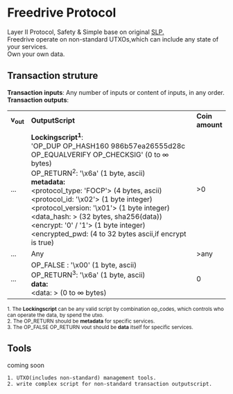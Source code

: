 # Freedrive Protocol
Layer II Protocol, Safety & Simple base on original  [SLP.](https://github.com/simpleledger/slp-specifications)  
Freedrive operate on non-standard UTXOs,which can include any state of your services.  
Own your own data.
## Transaction struture

**Transaction inputs**: Any number of inputs or content of inputs, in any order.  
**Transaction outputs**:
<table>
<tr>
  <td><b>v<sub>out</sub></b></td>
  <td><b>OutputScript </b></td>
  <td><b>Coin<br>amount </b></td>
</tr>
  <tr>
    <td>...</td>
   <td>
   <b>Lockingscript<sup>1</sup></b>:</br>
   'OP_DUP OP_HASH160 986b57ea26555d28c OP_EQUALVERIFY OP_CHECKSIG' (0 to ∞ bytes)<br/>   
   OP_RETURN<sup>2</sup>: '\x6a' (1 byte, ascii)<br/>
   <b>metadata:</b></br>
   &lt;protocol_type: 'FOCP'&gt; (4 bytes, ascii)<br/>
   &lt;protocol_id: '\x02'&gt; (1 byte integer)<br/>
   &lt;protocol_version: '\x01'&gt; (1 byte integer)<br/>
   &lt;data_hash: &gt; (32 bytes, sha256(data))<br/>
   &lt;encrypt: '0' / '1'&gt; (1 byte integer)<br/>
   &lt;encrypted_pwd: (4 to 32 bytes ascii,if encrypt is true)<br/>
   </td>
   <td>>0</td>
  </tr>
  
  <tr>
    <td>...</td>
    <td>Any</td>
   <td>>any</td>
  </tr>
  
  <tr>
    <td>...</td>
    <td>
    OP_FALSE : '\x00' (1 byte, ascii)<br>
    OP_RETURN<sup>3</sup>: '\x6a' (1 byte, ascii)<br> 
   <b>data:</b></br>
   &lt;data: &gt; (0 to ∞ bytes)<br/>
    </td>
    <td>0</td>
  </tr>
 
</table>

<sup>1. The <b>Lockingscript</b> can be any valid script by combination op_codes, which controls who can operate the data, by spend the utxo. </sup>  
<sup>2. The OP_RETURN should be <b>metadata</b> for specific services. </sup>   
<sup>3. The OP_FALSE OP_RETURN vout should be <b>data</b> itself for specific services. </sup>   

## Tools  
coming soon
```
1. UTXO(includes non-standard) management tools.  
2. write complex script for non-standard transaction outputscript.
```
